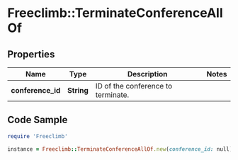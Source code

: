 # Freeclimb::TerminateConferenceAllOf

## Properties

Name | Type | Description | Notes
------------ | ------------- | ------------- | -------------
**conference_id** | **String** | ID of the conference to terminate. | 

## Code Sample

```ruby
require 'Freeclimb'

instance = Freeclimb::TerminateConferenceAllOf.new(conference_id: null)
```


